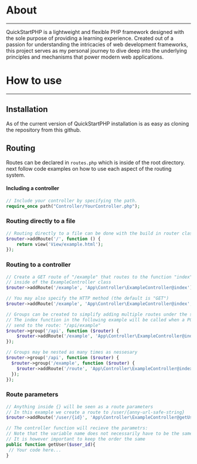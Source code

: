 # About 
---
QuickStartPHP is a lightweight and flexible PHP framework designed with the sole purpose of providing a learning experience. Created out of a passion for understanding the intricacies of web development frameworks, this project serves as my personal journey to dive deep into the underlying principles and mechanisms that power modern web applications.

# How to use
---
## Installation
As of the current version of QuickStartPHP installation is as easy as cloning the repository from this github.

## Routing
Routes can be declared in `routes.php` which is inside of the root directory.
next follow code examples on how to use each aspect of the routing system.
#### Including a controller

```php
// Include your controller by specifying the path.
require_once path("Controller/YourController.php");
```

### Routing directly to a file

```php
// Routing directly to a file can be done with the build in router class
$router->addRoute('/', function () {
    return view('View/example.html');
});
```

### Routing to a controller

```php
// Create a GET route of "/example" that routes to the function "index"
// inside of the ExampleController class
$router->addRoute('/example', 'App\Controller\ExampleController@index');

// You may also specify the HTTP method (the default is "GET")
$router->addRoute('/example', 'App\Controller\ExampleController@index', "POST");

// Groups can be created to simplify adding multiple routes under the same sub route
// The index function in the following example will be called when a POST request is 
// send to the route: "/api/example"
$router->group('/api', function ($router) {
    $router->addRoute('/example', 'App\Controller\ExampleController@index');
});

// Groups may be nested as many times as nessesary
$router->group('/api', function ($router) {
  $router->group('/example', function ($router) {
    $router->addRoute('/route', 'App\Controller\ExampleController@index');
  });
});
```

### Route parameters

```php
// Anything inside {} will be seen as a route parameters
// In this example we create a route to /user/{anny-url-safe-string}
$router->addRoute('/user/{id}', 'App\Controller\ExampleController@getUser', "POST");

// The controller function will recieve the parametrs:
// Note that the variable name does not necessarily have to be the same as in the route
// It is however important to keep the order the same
public function getUser($user_id){
 // Your code here...
}
```

